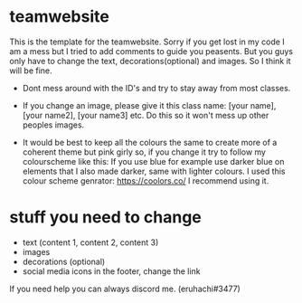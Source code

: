 # teamwebsite

This is the template for the teamwebsite. Sorry if you get lost in my code I am a mess but I tried to add comments to guide you peasents. But you guys only have to change the text, decorations(optional) and images. So I think it will be fine.

- Dont mess around with the ID's and try to stay away from most classes. 

- If you change an image, please give it this class name: [your name], [your name2], [your name3] etc. Do this so it won't mess up other peoples images.

- It would be best to keep all the colours the same to create more of a coherent theme but pink girly so, if you change it try to follow my colourscheme like this: If you use blue for example use darker blue on elements that I also made darker, same with lighter colours. I used this colour scheme genrator: https://coolors.co/ I recommend using it.

# stuff you need to change
- text (content 1, content 2, content 3) 
- images 
- decorations (optional)
- social media icons in the footer, change the link

If you need help you can always discord me. (eruhachi#3477)

